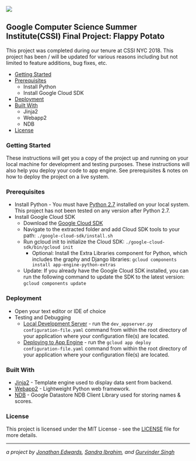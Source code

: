 <img src="http://techfutures.org/wp-content/uploads/2016/01/cssi-2.jpg"/>

## Google Computer Science Summer Institute(CSSI) Final Project: Flappy Potato
This project was completed during our tenure at CSSI NYC 2018. This project has been / will be updated for various reasons including but not limited to feature additions, bug fixes, etc.

* [Getting Started](#getting-started)
* [Prerequisites](#prerequisites)
  * Install Python
  * Install Google Cloud SDK
* [Deployment](#deployment)
* [Built With](#built-with)
  * Jinja2
  * Webapp2
  * NDB
* [License](#license)

### Getting Started ###
These instructions will get you a copy of the project up and running on your local machine for development and testing purposes. These instructions will also help you deploy your code to app engine. See prerequisites & notes on how to deploy the project on a live system.

### Prerequisites ###
* Install Python - You must have [Python 2.7](https://www.python.org/downloads/release/python-2715/) installed on your local system. This project has not been tested on any version after Python 2.7.
* Install Google Cloud SDK
  * Download the [Google Cloud SDK](https://cloud.google.com/sdk/docs/)
  * Navigate to the extracted folder and add Cloud SDK tools to your path: `./google-cloud-sdk/install.sh`
  * Run gcloud init to initialize the Cloud SDK: `./google-cloud-sdk/bin/gcloud init`
    * Optional: Install the Extra Libraries component for Python, which includes the graphy and Django libraries: `gcloud components install app-engine-python-extras`
  * Update: If you already have the Google Cloud SDK installed, you can run the following command to update the SDK to the latest version: `gcloud components update`

### Deployment ###
* Open your text editor or IDE of choice
* Testing and Debugging
  * [Local Development Server](https://cloud.google.com/appengine/docs/standard/python/tools/using-local-server) - run the `dev_appserver.py configuration-file.yaml` command from within the root directory of your application where your configuration file(s) are located.
  * [Deploying to App Engine](https://cloud.google.com/appengine/docs/standard/python/tools/uploadinganapp) - run the ```gcloud app deploy configuration-file.yaml``` command from within the root directory of your application where your configuration file(s) are located.

### Built With ###
* [Jinja2](http://jinja.pocoo.org/docs) - Template engine used to display data sent from backend.
* [Webapp2](https://webapp2.readthedocs.io/en/latest/) - Lightweight Python web framework.
* [NDB](https://cloud.google.com/appengine/docs/standard/python/ndb/) - Google Datastore NDB Client Library used for storing names & scores.

### License ###
This project is licensed under the MIT License - see the [LICENSE](LICENSE) file for more details.
- - - -
_a project by [Jonathan Edwards](https://github.com/jonthnedw), [Sandra Ibrahim](https://github.com/sandraibrahim), and [Gurvinder Singh](https://github.com/gurvinder)_

